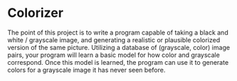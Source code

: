 # Colorizer
The point of this project is to write a program capable of taking a
black and white / grayscale image, and generating a realistic or plausible colorized version of the same picture. Utilizing a database of (grayscale, color) image pairs, your program will learn a basic model for how color and grayscale correspond. Once this model is learned, the program can use it to generate colors for a grayscale image it has never seen before.
